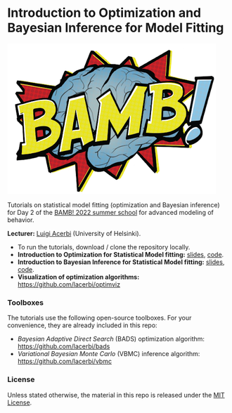 # Introduction to Optimization and Bayesian Inference for Model Fitting

![bamb-logo](https://github.com/lacerbi/bamb2022-model-fitting/blob/main/figs/bamb-logo.png?raw=true)

Tutorials on statistical model fitting (optimization and Bayesian inference) for Day 2 of the [BAMB! 2022 summer school](https://www.bambschool.org/) for advanced modeling of behavior.

**Lecturer:** [Luigi Acerbi](https://www.helsinki.fi/en/researchgroups/machine-and-human-intelligence) (University of Helsinki).

- To run the tutorials, download / clone the repository locally.
- **Introduction to Optimization for Statistical Model fitting:** [slides](acerbi-optimization-BAMB-sep2022.pdf), [code](bamb2022_optimization_tutorial.m).
- **Introduction to Bayesian Inference for Statistical Model fitting:** [slides](acerbi-bayes-BAMB-sep2022.pdf), [code](bamb2022_bayes_tutorial.m).
- **Visualization of optimization algorithms:** https://github.com/lacerbi/optimviz

### Toolboxes

The tutorials use the following open-source toolboxes. For your convenience, they are already included in this repo:
- *Bayesian Adaptive Direct Search* (BADS) optimization algorithm: https://github.com/lacerbi/bads
- *Variational Bayesian Monte Carlo* (VBMC) inference algorithm: https://github.com/lacerbi/vbmc

### License

Unless stated otherwise, the material in this repo is released under the [MIT License](LICENSE).
